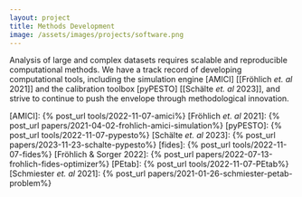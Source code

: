 ```yaml
---
layout: project
title: Methods Development
image: /assets/images/projects/software.png
---
```

Analysis of large and complex datasets requires scalable and reproducible computational methods. We have a track record of developing computational tools, including the simulation engine
[AMICI] \[[Fröhlich *et. al* 2021]\] and the calibration toolbox [pyPESTO] \[[Schälte *et. al* 2023]\], and strive to continue to push the envelope through methodological innovation.

[AMICI]: {% post_url tools/2022-11-07-amici%}
[Fröhlich *et. al* 2021]: {% post_url papers/2021-04-02-frohlich-amici-simulation%}
[pyPESTO]: {% post_url tools/2022-11-07-pypesto%}
[Schälte *et. al* 2023]: {% post_url papers/2023-11-23-schalte-pypesto%}
[fides]: {% post_url tools/2022-11-07-fides%}
[Fröhlich & Sorger 2022]: {% post_url papers/2022-07-13-frohlich-fides-optimizer%}
[PEtab]: {% post_url tools/2022-11-07-PEtab%}
[Schmiester *et. al* 2021]: {% post_url papers/2021-01-26-schmiester-petab-problem%}

